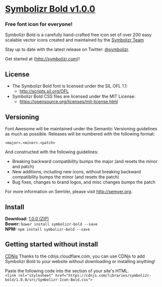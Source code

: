 # [Symbolizr Bold v1.0.0](http://symbolizr.com)
### Free font icon for everyone!

Symbolizr Bold is a carefully hand-crafted free icon set of over 200 easy scalable vector icons created and maintained by the [Symbolizr Team](http://symbolizr.com)  

Stay up to date with the latest release on Twitter:
[@symbolizr](http://twitter.com/symbolizr).

Get started at (http://symbolizr.com)!

## License
- The Symbolizr Bold font is licensed under the SIL OFL 1.1:
  - http://scripts.sil.org/OFL
- Symbolizr Bold CSS files are licensed under the MIT License:
  - https://opensource.org/licenses/mit-license.html

## Versioning

Font Awesome will be maintained under the Semantic Versioning guidelines as much as possible. Releases will be numbered
with the following format:

`<major>.<minor>.<patch>`

And constructed with the following guidelines:

* Breaking backward compatibility bumps the major (and resets the minor and patch)
* New additions, including new icons, without breaking backward compatibility bumps the minor (and resets the patch)
* Bug fixes, changes to brand logos, and misc changes bumps the patch

For more information on SemVer, please visit http://semver.org.

## Install
**Download:**    [1.0.0 (ZIP)](https://github.com/symbolizr/symbolizr-bold/releases/download/1.0.0/symbolizr-bold.zip)   
**Bower:**       `bower install symbolizr-bold --save`   
**NPM:**         `npm install symbolizr-bold --save`

## Getting started without install
[CDNjs](https://cdnjs.com/libraries/symbolizr-bold)
Thanks to the cdnjs.cloudflare.com, you can use CDNjs to add Symbolizr Bold to your website without downloading or installing anything!   

Paste the following code into the <head> section of your site's HTML.  
`<link rel="stylesheet" href="https://cdnjs.com/libraries/symbolizr-bold/1.0.0/src/Symbolizr-Icon-Bold.css">`   

